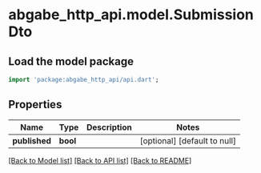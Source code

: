 # abgabe_http_api.model.SubmissionDto

## Load the model package

```dart
import 'package:abgabe_http_api/api.dart';
```

## Properties

| Name          | Type     | Description | Notes                        |
| ------------- | -------- | ----------- | ---------------------------- |
| **published** | **bool** |             | [optional] [default to null] |

[[Back to Model list]](../README.md#documentation-for-models) [[Back to API list]](../README.md#documentation-for-api-endpoints) [[Back to README]](../README.md)
